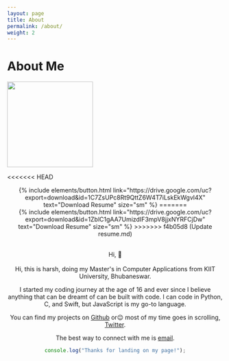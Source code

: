 ```yaml
---
layout: page
title: About
permalink: /about/
weight: 2
---
```


# **About Me**

<img src="{{ site.url }}/{{ site.author.image }}" width="200px" class="wow animated jackInTheBox" data-wow-delay=".2s">

<<<<<<< HEAD
<center>{% include elements/button.html link="https://drive.google.com/uc?export=download&id=1C7ZsUPc8Rt9QttZ6W4T7iLskEkWgvl4X" text="Download Resume" size="sm" %}
=======
<center>{% include elements/button.html link="https://drive.google.com/uc?export=download&id=1ZblC1gAA7UmizdIF3mpV8jjxNYRFCjDw" text="Download Resume" size="sm" %}
>>>>>>> f4b05d8 (Update resume.md)
</center><br>

Hi, :wave: <br><br>
Hi, this is harsh, doing my Master's in Computer Applications from KIIT University, Bhubaneswar.

I started my coding journey at the age of 16 and ever since I believe anything that can be dreamt of can be built with code.
I can code in Python, C, and Swift, but JavaScript is my go-to language.

You can find my projects on <a target="_blank" href="https://github.com/harshvarddhantiwari">Github</a> or:wink: most of my time goes in scrolling, <a target="_blank" href="twitter.com/imharshhub">Twitter</a>.

The best way to connect with me is <a href="mailto:harshk915@gmail.com">email</a>.

``` javascript
console.log("Thanks for landing on my page!");
```


<!-- 
<div class="row">
{% include about/skills.html title="Programming Skills" source=site.data.programming-skills %}
{% include about/skills.html title="Other Skills" source=site.data.other-skills %}
</div> 

<div class="row">
{% include about/timeline.html %}
</div> -->
